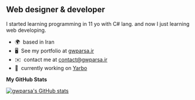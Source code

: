 Web designer & developer
------------------------

I started learning programming in 11 yo with C# lang. and now I just learning web developing.

* 🌍  based in Iran
* 🖥️  See my portfolio at [gwparsa.ir](https://gwparsa.ir)
* ✉️  contact me at [contact@gwparsa.ir](mailto:contact@gwparsa.ir)
* 🚀  currently working on [Yarbo](https://yarbo.ir)

<b>My GitHub Stats</b>

<a href="http://www.github.com/gwparsa"><img src="https://github-readme-stats.vercel.app/api?username=gwparsa&show_icons=true&hide=prs,issues,contribs&count_private=true&title_color=0891b2&text_color=ffffff&icon_color=0891b2&bg_color=1c1917&hide_border=true&show_icons=true" alt="gwparsa's GitHub stats" /></a>
